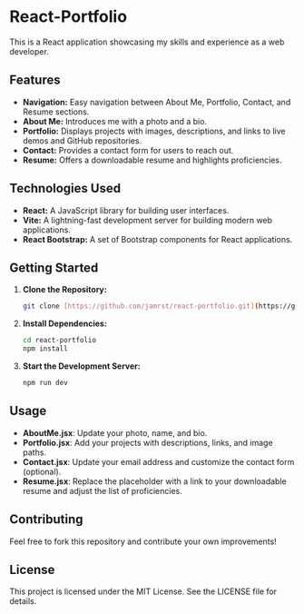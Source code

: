 # React-Portfolio

This is a React application showcasing my skills and experience as a web developer.

## Features

- **Navigation:** Easy navigation between About Me, Portfolio, Contact, and Resume sections.
- **About Me:** Introduces me with a photo and a bio.
- **Portfolio:** Displays projects with images, descriptions, and links to live demos and GitHub repositories.
- **Contact:** Provides a contact form for users to reach out.
- **Resume:** Offers a downloadable resume and highlights proficiencies.

## Technologies Used

- **React:** A JavaScript library for building user interfaces.
- **Vite:** A lightning-fast development server for building modern web applications.
- **React Bootstrap:** A set of Bootstrap components for React applications.

## Getting Started

1. **Clone the Repository:**

   ```bash
   git clone [https://github.com/jamrst/react-portfolio.git](https://github.com/jamrst/react-portfolio.git)

   ```

2. **Install Dependencies:**

   ```bash
   cd react-portfolio
   npm install
   ```

3. **Start the Development Server:**

   ```bash
   npm run dev
   ```

## Usage

- **AboutMe.jsx**: Update your photo, name, and bio.
- **Portfolio.jsx**: Add your projects with descriptions, links, and image paths.
- **Contact.jsx**: Update your email address and customize the contact form (optional).
- **Resume.jsx**: Replace the placeholder with a link to your downloadable resume and adjust the list of proficiencies.

## Contributing

Feel free to fork this repository and contribute your own improvements!

## License

This project is licensed under the MIT License. See the LICENSE file for details.
